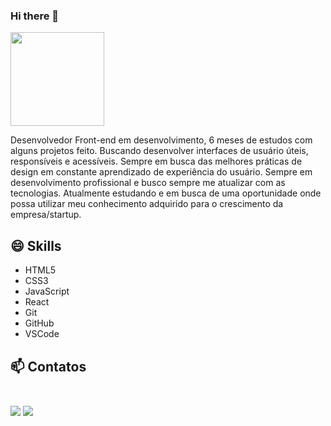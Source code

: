 ### Hi there 👋

<img src="https://media3.giphy.com/media/qgQUggAC3Pfv687qPC/giphy.gif?cid=ecf05e475abe68mff7k1jymd2k8hodzutyfg2ll4wzxujn7w&rid=giphy.gif&ct=g" heigh="150" width="150">

Desenvolvedor Front-end em desenvolvimento, 6 meses de estudos com alguns projetos feito. 
Buscando desenvolver interfaces de usuário úteis, responsíveis e
acessíveis. Sempre em busca das melhores práticas de design em constante aprendizado de
experiência do usuário.
Sempre em desenvolvimento profissional e busco sempre me atualizar com as
tecnologias.
Atualmente estudando e em busca de uma oportunidade onde possa utilizar meu conhecimento adquirido 
para o crescimento da empresa/startup.

## 😄 Skills

<ul>
  <li>HTML5</li>
  <li>CSS3</li>
  <li>JavaScript</li>
  <li>React</li>
  <li>Git</li>
  <li>GitHub</li>
  <li>VSCode</li>
 
</ul>



 ## 📫 Contatos <br><br>

 [<img src="https://img.shields.io/badge/medium-%2312100E.svg?&style=for-the-badge&logo=medium&logoColor=white" />](https://medium.com/@gabrielmarquesdev10)  [<img src="https://img.shields.io/badge/linkedin-%230077B5.svg?&style=for-the-badge&logo=linkedin&logoColor=white" />](https://www.linkedin.com/in/gabriel-marques-557032144/)
